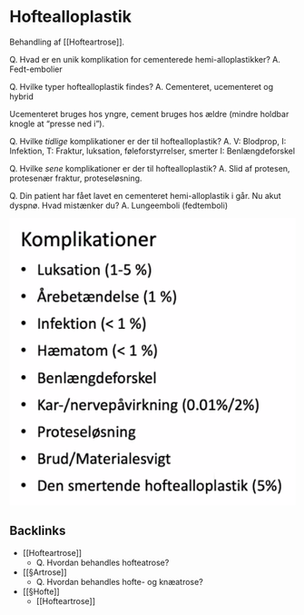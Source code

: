 # Hoftealloplastik
Behandling af [[Hofteartrose]].

Q. Hvad er en unik komplikation for cementerede hemi-alloplastikker?
A. Fedt-embolier

Q. Hvilke typer hoftealloplastik findes?
A. Cementeret, ucementeret og hybrid

Ucementeret bruges hos yngre, cement bruges hos ældre (mindre holdbar knogle at “presse ned i”).

Q. Hvilke *tidlige* komplikationer er der til hoftealloplastik? 
A. V: Blodprop, I: Infektion, T: Fraktur, luksation, føleforstyrrelser, smerter I: Benlængdeforskel

Q. Hvilke *sene* komplikationer er der til hoftealloplastik?
A. Slid af protesen, protesenær fraktur, proteseløsning.

Q. Din patient har fået lavet en cementeret hemi-alloplastik i går. Nu akut dyspnø. Hvad mistænker du? 
A. Lungeemboli (fedtemboli)

![](BearImages/88A4FCC5-F364-4541-85EA-B3714E3B889F-4231-00001414AA60EA7B/241D749B-70C7-42C7-8D1A-C80AFB95E1A4.png)

## Backlinks
* [[Hofteartrose]]
	* Q. Hvordan behandles hofteatrose?
* [[§Artrose]]
	* Q. Hvordan behandles hofte- og knæatrose?
* [[§Hofte]]
	* [[Hofteartrose]]

<!-- #anki/tag/med/Orto #anki/deck/Medicine -->

<!-- {BearID:17D93B26-1F1B-4EF4-8049-5FAFB5F74A72-9907-00007C17601D43A2} -->
